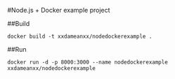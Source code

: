 #Node.js + Docker example project

##Build
```
docker build -t xxdameanxx/nodedockerexample .
```

##Run
```
docker run -d -p 8000:3000 --name nodedockerexample xxdameanxx/nodedockerexample
```